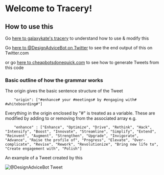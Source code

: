 # Welcome to Tracery!

## How to use this 

Go [here to galaxykate's tracery](https://github.com/galaxykate/tracery) to understand how to use & modify this 

Go [here to @DesignAdviceBot on Twitter](https://twitter.com/DesignAdviceBot) to see the end output of this on Twitter.com

or go [here to cheapbotsdonequick.com](https://cheapbotsdonequick.com/source/DesignAdviceBot) to see how to generate Tweets from this code


### Basic outline of how the grammar works
The origin gives the basic sentence structure of the Tweet

```
	"origin": ["#enhance# your #meetings# by #engaging with# #whiteboarding#"]
```

Everything in the origin enclosed by "#" is treated as a variable. These are modified by adding to or removing from the associated array e.g.

```
	"enhance" : ["Enhance", "Optimize", "Drive", "Rethink", "Hack", "Intensify", "Boost", "Innovate", "Streamline", "Simplify", "Extend", "Reinvent", "Augment", "Strengthen", "Upgrade", "Invigorate", "Advance", "Raise the profile of", "Progress", "Elevate", "Over-complicate", "Revise", "Rework", "Revolutionize", "Bring new life to", "Create engagement with", "Polish"]
```

An example of a Tweet created by this 

![@DesignAdviceBot Tweet](https://s3-ap-southeast-2.amazonaws.com/www.sophgdn.com/github-images/example_tweet.png)
